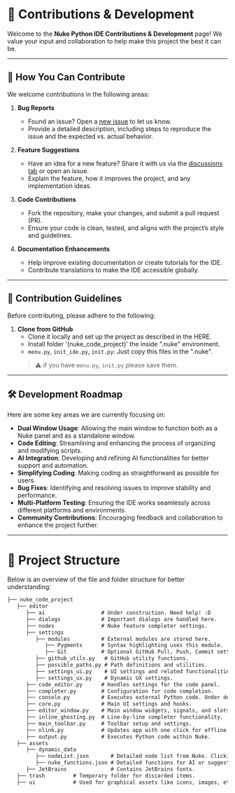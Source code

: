 # 🤝 Contributions & Development

Welcome to the **Nuke Python IDE Contributions & Development** page! We value your input and collaboration to help make this project the best it can be.

---

## 🌟 How You Can Contribute

We welcome contributions in the following areas:

1. **Bug Reports**  
   - Found an issue? Open a [new issue](https://github.com/your-repo/issues) to let us know.
   - Provide a detailed description, including steps to reproduce the issue and the expected vs. actual behavior.

2. **Feature Suggestions**  
   - Have an idea for a new feature? Share it with us via the [discussions tab](https://github.com/your-repo/discussions) or open an issue.
   - Explain the feature, how it improves the project, and any implementation ideas.

3. **Code Contributions**  
   - Fork the repository, make your changes, and submit a pull request (PR).
   - Ensure your code is clean, tested, and aligns with the project’s style and guidelines.

4. **Documentation Enhancements**  
   - Help improve existing documentation or create tutorials for the IDE.
   - Contribute translations to make the IDE accessible globally.

---

## 📜 Contribution Guidelines

Before contributing, please adhere to the following:

1. **Clone from GitHub**  
   - Clone it locally and set up the project as described in the HERE.
   - Install folder '(nuke_code_project)' the inside ".nuke" environment.
   - `menu.py`, `init_ide.py`, `init.py`: Just copy this files in the ".nuke".
   > ⚠️ if you have `menu.py`, `init.py` please save them.
 
---

## 🛠️ Development Roadmap

Here are some key areas we are currently focusing on:

- **Dual Window Usage**: Allowing the main window to function both as a Nuke panel and as a standalone window.
- **Code Editing**: Streamlining and enhancing the process of organizing and modifying scripts.
- **AI Integration**: Developing and refining AI functionalities for better support and automation.
- **Simplifying Coding**: Making coding as straightforward as possible for users.
- **Bug Fixes**: Identifying and resolving issues to improve stability and performance.
- **Multi-Platform Testing**: Ensuring the IDE works seamlessly across different platforms and environments.
- **Community Contributions**: Encouraging feedback and collaboration to enhance the project further.
---
# 📂 Project Structure

Below is an overview of the file and folder structure for better understanding:

```markdown
├── nuke_code_project
   ├── editor
      ├── ai                  # Under construction. Need help! :D
      ├── dialogs             # Important dialogs are handled here.
      ├── nodes               # Nuke feature completer settings.
      ├── settings            
         ├── modules          # External modules are stored here.
            ├── Pygments      # Syntax highlighting uses this module. 
            ├── Git           # Optional GitHub Pull, Push, Commit settings.
         ├── github_utils.py   # GitHub utility functions.
         ├── possible_paths.py # Path definitions and utilities.
         ├── settings_ui.py    # UI settings and related functionalities.
         ├── settings_ux.py    # Dynamic UX settings.
      ├── code_editor.py      # Handles settings for the code panel.
      ├── completer.py        # Configuration for code completion.
      ├── console.py          # Executes external Python code. Under development.
      ├── core.py             # Main UI settings and hooks.
      ├── editor_window.py    # Main window widgets, signals, and slots.
      ├── inline_ghosting.py  # Line-by-line completer functionality.
      ├── main_toolbar.py     # Toolbar setup and settings.
      ├── nlink.py            # Updates app with one click for offline Nuke use.
      ├── output.py           # Executes Python code within Nuke.
   ├── assets
      ├── dynamic_data
         ├── nodeList.json       # Detailed node list from Nuke. Clicking the update button upgrades this JSON from Nuke (via nlink).
         ├── nuke_functions.json # Detailed functions for AI or suggestions. Upgraded via nlink.
      ├── JetBrains              # Contains JetBrains fonts.
   ├── trash         # Temporary folder for discarded items.
   ├── ui            # Used for graphical assets like icons, images, etc.  


